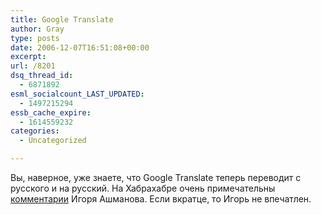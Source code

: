 ```yaml
---
title: Google Translate
author: Gray
type: posts
date: 2006-12-07T16:51:08+00:00
excerpt:
url: /8201
dsq_thread_id:
  - 6871892
esml_socialcount_LAST_UPDATED:
  - 1497215294
essb_cache_expire:
  - 1614559232
categories:
  - Uncategorized

---
```








Вы, наверное, уже знаете, что Google Translate теперь переводит с русского и на русский. На Хабрахабре очень примечательны <a href="http://www.habrahabr.ru/blog/tivita/2481.html" target="_blank">комментарии</a> Игоря Ашманова. Если вкратце, то Игорь не впечатлен.